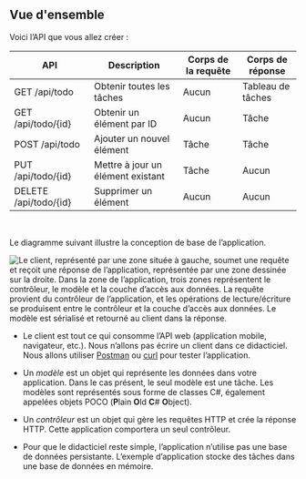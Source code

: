 ## <a name="overview"></a>Vue d'ensemble

Voici l’API que vous allez créer :

|API | Description    | Corps de la requête    | Corps de réponse   |
|--- | ---- | ---- | ---- |
|GET /api/todo  | Obtenir toutes les tâches | Aucun | Tableau de tâches|
|GET /api/todo/{id}  | Obtenir un élément par ID | Aucun | Tâche|
|POST /api/todo | Ajouter un nouvel élément | Tâche  | Tâche |
|PUT /api/todo/{id} | Mettre à jour un élément existant &nbsp;  | Tâche |  Aucun |
|DELETE /api/todo/{id}  &nbsp;  &nbsp; | Supprimer un élément &nbsp;  &nbsp;  | Aucun  | Aucun|

<br>

Le diagramme suivant illustre la conception de base de l’application.

![Le client, représenté par une zone située à gauche, soumet une requête et reçoit une réponse de l’application, représentée par une zone dessinée sur la droite. Dans la zone de l’application, trois zones représentent le contrôleur, le modèle et la couche d’accès aux données. La requête provient du contrôleur de l’application, et les opérations de lecture/écriture se produisent entre le contrôleur et la couche d’accès aux données. Le modèle est sérialisé et retourné au client dans la réponse.](../../tutorials/first-web-api/_static/architecture.png)

* Le client est tout ce qui consomme l’API web (application mobile, navigateur, etc.). Nous n’allons pas écrire un client dans ce didacticiel. Nous allons utiliser [Postman](https://www.getpostman.com/) ou [curl](https://developer.apple.com/legacy/library/documentation/Darwin/Reference/ManPages/man1/curl.1.html) pour tester l’application.

* Un *modèle* est un objet qui représente les données dans votre application. Dans le cas présent, le seul modèle est une tâche. Les modèles sont représentés sous forme de classes C#, également appelées objets POCO (**P**lain **O**ld **C**# **O**bject).

* Un *contrôleur* est un objet qui gère les requêtes HTTP et crée la réponse HTTP. Cette application comportera un seul contrôleur.

* Pour que le didacticiel reste simple, l’application n’utilise pas une base de données persistante. L’exemple d’application stocke des tâches dans une base de données en mémoire.
